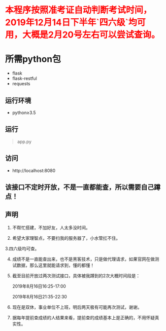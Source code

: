 
<h1 style="color: red">本程序按照准考证自动判断考试时间，2019年12月14日下半年`四六级`均可用，大概是2月20号左右可以尝试查询。</h1>

# 所需python包

- flask
- flask-restful
- requests

## 运行环境

- python≥3.5

## 运行
  > app.py
  
## 访问

- http://localhost:8080

## 该接口不定时开放，不是一直都能查，所以需要自己蹲点！


## 声明

1. 不帮忙搭建，不加好友，人太多没时间。

2. 希望大家理智点，不要扫我的服务器了，小水管扛不住。

3.四六级均可查。

4. 成绩不是一直能查出来，也不是黑客技术，只是做代理请求，如果官网在做测试数据，那么这里就能请求到，懂的都懂！

5. 截至目前开放过两次测试接口，具体被我蹲到的2次大概时间段是：
    
    2019年8月16日16:25-17:00
    
    2019年8月16日21:35-22:30 

5. 现在是双休，事业单位不上班，明后两天极有可能再次测试，谢谢。

6. 据每年提前查成绩的人结果来看，提前查的成绩基本上是正确的，不用怀疑真实性。
